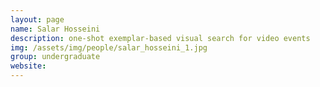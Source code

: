 ```yaml
---
layout: page
name: Salar Hosseini
description: one-shot exemplar-based visual search for video events 
img: /assets/img/people/salar_hosseini_1.jpg
group: undergraduate
website: 
---
```


